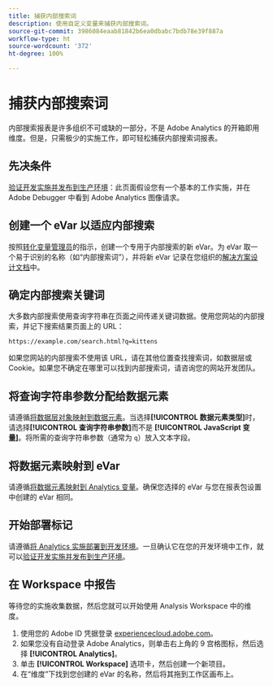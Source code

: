```yaml
---
title: 捕获内部搜索词
description: 使用自定义变量来捕获内部搜索词。
source-git-commit: 3986084eaab81842b6ea0dbabc7bdb78e39f887a
workflow-type: ht
source-wordcount: '372'
ht-degree: 100%

---
```



# 捕获内部搜索词

内部搜索报表是许多组织不可或缺的一部分，不是 Adobe Analytics 的开箱即用维度。但是，只需极少的实施工作，即可轻松捕获内部搜索词报表。

## 先决条件

[验证开发实施并发布到生产环境](../launch/validate-publish-prod.md)：此页面假设您有一个基本的工作实施，并在 Adobe Debugger 中看到 Adobe Analytics 图像请求。

## 创建一个 eVar 以适应内部搜索

按照[转化变量管理员](/help/admin/admin/conversion-var-admin/conversion-var-admin.md)的指示，创建一个专用于内部搜索的新 eVar。为 eVar 取一个易于识别的名称（如“内部搜索词”），并将新 eVar 记录在您组织的[解决方案设计文档](../prepare/solution-design.md)中。

## 确定内部搜索关键词

大多数内部搜索使用查询字符串在页面之间传递关键词数据。使用您网站的内部搜索，并记下搜索结果页面上的 URL：

`https://example.com/search.html?q=kittens`

如果您网站的内部搜索不使用该 URL，请在其他位置查找搜索词，如数据层或 Cookie。如果您不确定在哪里可以找到内部搜索词，请咨询您的网站开发团队。

## 将查询字符串参数分配给数据元素

请遵循[将数据层对象映射到数据元素](../launch/layer-to-elements.md)。当选择&#x200B;**[!UICONTROL 数据元素类型]**&#x200B;时，请选择&#x200B;**[!UICONTROL 查询字符串参数]**&#x200B;而不是 **[!UICONTROL JavaScript 变量]**。将所需的查询字符串参数（通常为 `q`）放入文本字段。

## 将数据元素映射到 eVar

请遵循[将数据元素映射到 Analytics 变量](../launch/elements-to-variable.md)。确保您选择的 eVar 与您在报表包设置中创建的 eVar 相同。

## 开始部署标记

请遵循[将 Analytics 实施部署到开发环境](../launch/deploy-dev.md)。一旦确认它在您的开发环境中工作，就可以[验证开发实施并发布到生产环境](../launch/validate-publish-prod.md)。

## 在 Workspace 中报告

等待您的实施收集数据，然后您就可以开始使用 Analysis Workspace 中的维度。

1. 使用您的 Adobe ID 凭据登录 [experiencecloud.adobe.com](https://experiencecloud.adobe.com)。
2. 如果您没有自动登录 Adobe Analytics，则单击右上角的 9 宫格图标，然后选择 **[!UICONTROL Analytics]**。
3. 单击 **[!UICONTROL Workspace]** 选项卡，然后创建一个新项目。
4. 在“维度”下找到您创建的 eVar 的名称，然后将其拖到工作区画布上。
